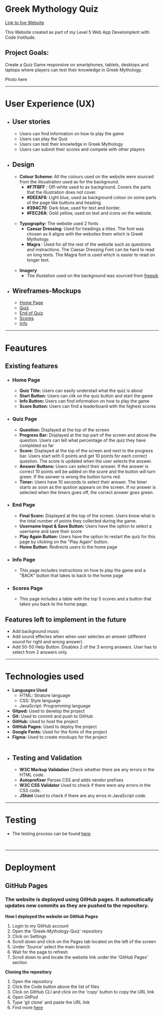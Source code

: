 # **Greek Mythology Quiz**

[Link to live Website](https://mariamar95.github.io/Greek-Mythology-Quiz/)
<br>
 
This Website created as part of my Level 5 Web App Develomplent with Code Institude. 
## Project Goals: 
Create a Quiz Game responsive on smartphones, tablets, desktops and laptops where players can test their knowledge in Greek Mythology.
 

Photo here

--------
# **User Experience (UX)**
   - ##  **User stories**
     - Users can find information on how to play the game
     - Users can play the Quiz
     - Users can test their knowledge in Greek Mythology 
     - Users can submit their scores and compete with other players

  - ##  **Design**
    -  **Colour Scheme:**
       All the colours used on the website were sourced from the illoustration used as for the background.<br>
         - **#F7FBFF** : Off-white used to as background. Covers the parts that the illustration does not cover.<br>
         - **#DEEAF6**: Light blue, used as background colour on some parts of the page like buttons and heading.<br>
         - **#394C70**: Dark blue, used for text and border. <br>
         - **#FEC26A**: Gold yellow, used on text and icons on the website.    
        <br>
     -  **Typography:** The website used 2 fonts <br>
          - **Caesar Dressing**: Used for headings a titles. The font was chosen as it aligns with the websites them which is Greek Mythology.
          - **Magra** : Used for all the rest of the website such as questions and instractions. The Caesar Dressing Font can be hard to read on long texts. The Magra font is used which is easier to read on longer text.
         <br>
     -   **Imagery** 
          - The illustation used on the background was sourced from [freepik](https://www.freepik.com/home)
            <br>
          
  - ## **Wireframes-Mockups**
    - [Home Page](assets/images/Wirerames-Mockups/HomePage.jpeg)
    - [Quiz](assets/images/Wirerames-Mockups/Quiz.png)
    - [End of Quiz](assets/images/Wirerames-Mockups/EndOfQuiz.png)
    - [Scores](assets/images/Wirerames-Mockups/Scores.png)
    - [Info](assets/images/Wirerames-Mockups/Info.png)
----- 

# **Feautures**
 ## **Existing features**
 - ### Home Page
   - **Quiz Title:** Users can easily understad what the quiz is about
   - **Start Button:** Users can clik on the quiz button and start the game
   - **Info Button:** Users can find information on how to play the game
   - **Score Button:** Users can find a leaderboard with the highest scores  
  - ### Quiz Page
    -  **Question:** Displayed at the top of the screen
    -  **Progress Bar:** Displayed at the top part of the screen and above the question. Users can tell what percentage of the quiz they have completed so far
    -  **Score:** Displayed at the top of the screen and next to the progress bar. Users start with 0 points and get 10 points for each correct question. The score is updated when the user selects the answer.
    -  **Answer Buttons:** Users can select their answer. If the answer is correct 10 points will be added on the score and the button will turn green. If the asnwer is wrong the button turns red. 
    -  **Timer:** Users have 10 seconds to select their answer. The timer starts as soon as the qustion appears on the screen. If no answer is selected when the timers goes off, the correct answer goes green.
  - ### End Page
    - **Final Score:** Displayed at the top of the screen. Users know what is the total number of points they collected during the game.
    - **Username Input & Save Button:** Users have the option to select a username and save their score
    - **Play Again Button:** Users have the option to restart the quiz for this page by clicking on the "Play Again" button.
    - **Home Button:** Redirects users to the home page
 - ### Info Page
   - This page includes instructions on how to play the game and a "BACK" button that takes to back to the home page
 - ### Scores Page
    - This page includes a table with the top 5 scores and a button that takes you back to the home page.

## **Features left to implement in the future**
 - Add background music
 - Add sound effectes when when user selectes an answer (different sound for right and wrong answer).
 - Add 50-50 Help Button. Disables 2 of the 3 wrong answers. User has to select from 2 answers only.
 - ---
 # **Technologies used**
 -  **Languages Used**
    - HTML: Strature language
    - CSS: Style language 
    - JavaScript: Programming language
- **Gitpod:** Used to develop the project
- **Git:** Used to commit and push to GitHub
- **GitHub:** Used to host the project
- **GitHub Pages:** Used to deploy the project
- **Google Fonts:** Used for the fonts of the project
- **Figma:** Used to create mockups for the project
  </br> <br>
- ##  **Testing and Validation**
   - **W3C Markup Validation** Check whether there are any errors in the HTML code.
   - **Autoprefixer** Parses CSS and adds vendor prefixes
   - **W3C CSS Validator** Used to check if there were any errors in the CSS code.
   - **JShint** Used to check if there are any erros in JavaScript code.
  
---
# **Testing**
  - The testing process can be found [here]().
  <br>

---
# **Deployment**
## **GitHub Pages**
### The website is deployed using GitHub pages. It automatically updates new commits as they are pushed to the repository.

**How I deployed the website on GitHub Pages**
 1. Login to my GitHub account
 2. Open the 'Greek-Mythology-Quiz' repository
 3. Click on Settings
 4. Scroll down and click on the Pages tab located on the left of the screen
 5. Under 'Source' select the main branch
 6. Wait for the page to refresh
 7. Scroll down to and locate the website link under the 'GitHub Pages' section

**Cloning the repository**
 1. Open the repository
 2. Click the Code button above the list of files
 3. Click on GitHub CLI and click on the 'copy' button to copy the URL link
 4. Open GitPod
 5. Type 'git clone' and paste the URL link
 6. Find more [here](https://docs.github.com/en/repositories/creating-and-managing-repositories/cloning-a-repository#cloning-a-repository-to-github-desktop)
